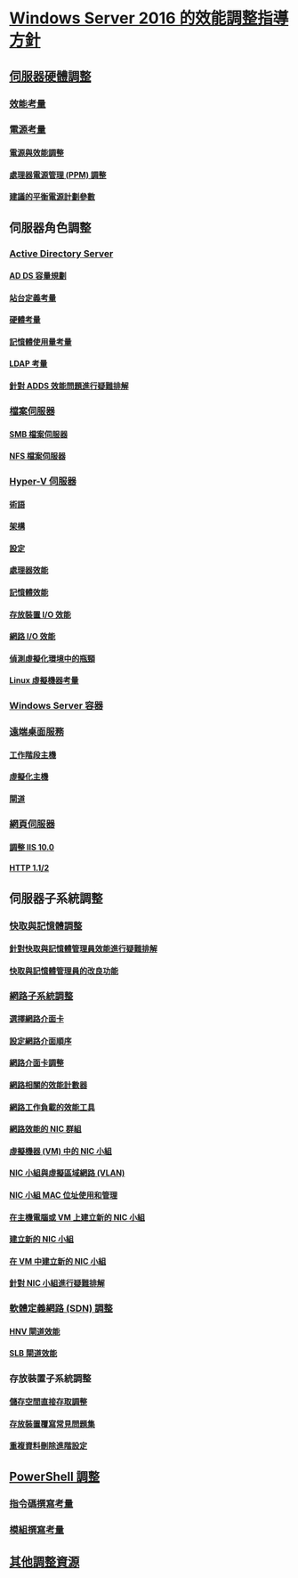 # [Windows Server 2016 的效能調整指導方針](index.md)
## [伺服器硬體調整](hardware/index.md)
### [效能考量](hardware/index.md)
### [電源考量](hardware/power.md)
#### [電源與效能調整](hardware/power/power-performance-tuning.md)
#### [處理器電源管理 (PPM) 調整](hardware/power/processor-power-management-tuning.md)
#### [建議的平衡電源計劃參數](hardware/power/recommended-balanced-plan-parameters.md)
## 伺服器角色調整
### [Active Directory Server](role/active-directory-server/index.md)
#### [AD DS 容量規劃](role/active-directory-server/capacity-planning-for-active-directory-domain-services.md)
#### [站台定義考量](role/active-directory-server/site-definition-considerations.md)
#### [硬體考量](role/active-directory-server/hardware-considerations.md)
#### [記憶體使用量考量](role/active-directory-server/memory-usage-considerations.md)
#### [LDAP 考量](role/active-directory-server/ldap-considerations.md)
#### [針對 ADDS 效能問題進行疑難排解](role/active-directory-server/troubleshoot.md)
### [檔案伺服器](role/file-server/index.md)
#### [SMB 檔案伺服器](role/file-server/smb-file-server.md)
#### [NFS 檔案伺服器](role/file-server/nfs-file-server.md)
### [Hyper-V 伺服器](role/hyper-v-server/index.md)
#### [術語](role/hyper-v-server/terminology.md)
#### [架構](role/hyper-v-server/architecture.md)
#### [設定](role/hyper-v-server/configuration.md)
#### [處理器效能](role/hyper-v-server/processor-performance.md)
#### [記憶體效能](role/hyper-v-server/memory-performance.md)
#### [存放裝置 I/O 效能](role/hyper-v-server/storage-io-performance.md)
#### [網路 I/O 效能](role/hyper-v-server/network-io-performance.md)
#### [偵測虛擬化環境中的瓶頸](role/hyper-v-server/detecting-virtualized-environment-bottlenecks.md)
#### [Linux 虛擬機器考量](role/hyper-v-server/linux-virtual-machine-considerations.md)
### [Windows Server 容器](role/windows-server-container/index.md)
### [遠端桌面服務](role/remote-desktop/session-hosts.md)
#### [工作階段主機](role/remote-desktop/session-hosts.md)
#### [虛擬化主機](role/remote-desktop/virtualization-hosts.md)
#### [閘道](role/remote-desktop/gateways.md)
### [網頁伺服器](role/web-server/index.md)
#### [調整 IIS 10.0](role/web-server/tuning-iis-10.md)
#### [HTTP 1.1/2](role/web-server/http-performance.md)
## 伺服器子系統調整
### [快取與記憶體調整](subsystem/cache-memory-management/index.md)
#### [針對快取與記憶體管理員效能進行疑難排解](subsystem/cache-memory-management/troubleshoot.md)
#### [快取與記憶體管理員的改良功能](subsystem/cache-memory-management/improvements-in-windows-server.md)
### [網路子系統調整](../../networking/technologies/network-subsystem/net-sub-performance-top.md)
#### [選擇網路介面卡](../../networking/technologies/network-subsystem/net-sub-choose-nic.md)
#### [設定網路介面順序](../../networking/technologies/network-subsystem/net-sub-interface-metric.md)
#### [網路介面卡調整](../../networking/technologies/network-subsystem/net-sub-performance-tuning-nics.md)
#### [網路相關的效能計數器](../../networking/technologies/network-subsystem/net-sub-performance-counters.md)
#### [網路工作負載的效能工具](../../networking/technologies/network-subsystem/net-sub-performance-tools.md)
#### [網路效能的 NIC 群組](../../networking/technologies/nic-teaming/NIC-Teaming.md)
#### [虛擬機器 (VM) 中的 NIC 小組](../../networking/technologies/nic-teaming/nic-teaming.md)
#### [NIC 小組與虛擬區域網路 (VLAN)](../../networking/technologies/nic-teaming/nic-teaming.md)
#### [NIC 小組 MAC 位址使用和管理](../../networking/technologies/nic-teaming/NIC-Teaming-MAC-address-Use-and-Management.md)
#### [在主機電腦或 VM 上建立新的 NIC 小組](../../networking/technologies/nic-teaming/create-a-New-NIC-Team-on-a-Host-computer-or-VM.md)
#### [建立新的 NIC 小組](../../networking/technologies/nic-teaming/create-a-new-nic-team-on-a-host-computer-or-vm.md)
#### [在 VM 中建立新的 NIC 小組](../../networking/technologies/nic-teaming/create-a-new-nic-team-on-a-host-computer-or-vm.md)
#### [針對 NIC 小組進行疑難排解](../../networking/technologies/nic-teaming/Troubleshooting-NIC-Teaming.md)
### [軟體定義網路 (SDN) 調整](subsystem/software-defined-networking/index.md)
#### [HNV 閘道效能](subsystem/software-defined-networking/hnv-gateway-performance.md)
#### [SLB 閘道效能](subsystem/software-defined-networking/slb-gateway-performance.md)
### 存放裝置子系統調整
#### [儲存空間直接存取調整](subsystem/storage-spaces-direct/index.md)
#### [存放裝置覆寫常見問題集](../../storage/storage-replica/storage-replica-frequently-asked-questions.md)
#### [重複資料刪除進階設定](../../storage/data-deduplication/advanced-settings.md)
## [PowerShell 調整](powershell/index.md)
### [指令碼撰寫考量](powershell/script-authoring-considerations.md)
### [模組撰寫考量](powershell/module-authoring-considerations.md)
## [其他調整資源](additional-resources.md)